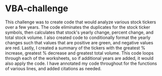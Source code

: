 # VBA-challenge
This challenge was to create code that would analyze various stock tickers over a few years.
The code eliminates the duplicates for the stock ticker symbols, then calculates that stock's yearly change, percent change, and total stock volume.
I also created code to conditionally format the yearly changes such that values that are positive are green, and negative values are red.
Lastly, I created a summary of the tickers with the greatest % increase, greatest % decrease and greatest total volume.
This code loops through each of the worksheets, so if additional years are added, it would also apply the code.
I have annotated my code throughout for the functions of various lines, and added citations as needed. 
